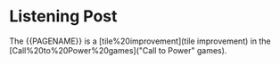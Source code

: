 # Listening Post

The {{PAGENAME}} is a [tile%20improvement](tile improvement) in the [Call%20to%20Power%20games]("Call to Power" games).